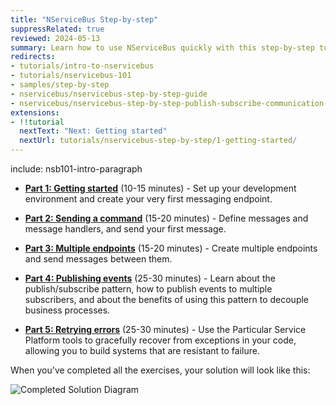 ```yaml
---
title: "NServiceBus Step-by-step"
suppressRelated: true
reviewed: 2024-05-13
summary: Learn how to use NServiceBus quickly with this step-by-step tutorial, including the architectural concepts behind it.
redirects:
- tutorials/intro-to-nservicebus
- tutorials/nservicebus-101
- samples/step-by-step
- nservicebus/nservicebus-step-by-step-guide
- nservicebus/nservicebus-step-by-step-publish-subscribe-communication-code-first
extensions:
- !!tutorial
  nextText: "Next: Getting started"
  nextUrl: tutorials/nservicebus-step-by-step/1-getting-started/
---
```


include: nsb101-intro-paragraph

- **[Part 1: Getting started](getting-started/)** (10-15 minutes) - Set up your development environment and create your very first messaging endpoint.

- **[Part 2: Sending a command](2-sending-a-command/)** (15-20 minutes) - Define messages and message handlers, and send your first message.

- **[Part 3: Multiple endpoints](3-multiple-endpoints/)** (15-20 minutes) - Create multiple endpoints and send messages between them.

- **[Part 4: Publishing events](4-publishing-events/)** (25-30 minutes) - Learn about the publish/subscribe pattern, how to publish events to multiple subscribers, and about the benefits of using this pattern to decouple business processes.

- **[Part 5: Retrying errors](5-retrying-errors/)** (25-30 minutes) - Use the Particular Service Platform tools to gracefully recover from exceptions in your code, allowing you to build systems that are resistant to failure.

When you've completed all the exercises, your solution will look like this:

![Completed Solution Diagram](4-publishing-events/diagram.svg)
